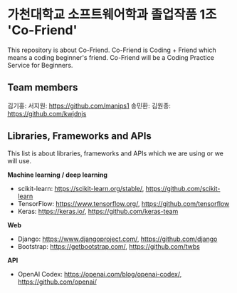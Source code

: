 # 가천대학교 소프트웨어학과 졸업작품 1조 'Co-Friend'
This repository is about Co-Friend. Co-Friend is Coding + Friend which means a coding beginner's friend.
Co-Friend will be a Coding Practice Service for Beginners.

## Team members
김기홍: 
서지원: https://github.com/manips1
송민환: 
김원종: https://github.com/kwjdnjs

## Libraries,  Frameworks and APIs
This list is about libraries, frameworks and APIs which we are using or we will use.

**Machine learning / deep learning**
* scikit-learn: https://scikit-learn.org/stable/, https://github.com/scikit-learn
* TensorFlow: https://www.tensorflow.org/, https://github.com/tensorflow
* Keras: https://keras.io/, https://github.com/keras-team

**Web**
* Django: https://www.djangoproject.com/, https://github.com/django
* Bootstrap: https://getbootstrap.com/, https://github.com/twbs

**API**
* OpenAI Codex: https://openai.com/blog/openai-codex/, https://github.com/openai/
